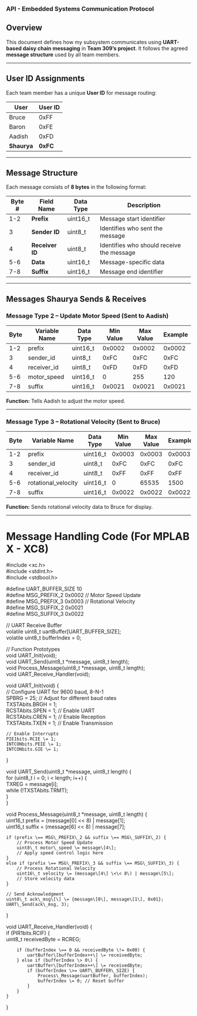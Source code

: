 ### **API \- Embedded Systems Communication Protocol**

## **Overview**

This document defines how my subsystem communicates using **UART-based daisy chain messaging** in **Team 309’s project**. It follows the agreed **message structure** used by all team members.

---

## **User ID Assignments**

Each team member has a unique **User ID** for message routing:

| User | User ID |
| ----- | ----- |
| Bruce | 0xFF |
| Baron | 0xFE |
| Aadish | 0xFD |
| **Shaurya** | **0xFC** |

---

## **Message Structure**

Each message consists of **8 bytes** in the following format:

| Byte \# | Field Name | Data Type | Description |
| ----- | ----- | ----- | ----- |
| 1-2 | **Prefix** | uint16\_t | Message start identifier |
| 3 | **Sender ID** | uint8\_t | Identifies who sent the message |
| 4 | **Receiver ID** | uint8\_t | Identifies who should receive the message |
| 5-6 | **Data** | uint16\_t | Message-specific data |
| 7-8 | **Suffix** | uint16\_t | Message end identifier |

---

## **Messages Shaurya Sends & Receives**

### **Message Type 2 – Update Motor Speed (Sent to Aadish)**

| Byte | Variable Name | Data Type | Min Value | Max Value | Example |
| ----- | ----- | ----- | ----- | ----- | ----- |
| 1-2 | prefix | uint16\_t | 0x0002 | 0x0002 | 0x0002 |
| 3 | sender\_id | uint8\_t | 0xFC | 0xFC | 0xFC |
| 4 | receiver\_id | uint8\_t | 0xFD | 0xFD | 0xFD |
| 5-6 | motor\_speed | uint16\_t | 0 | 255 | 120 |
| 7-8 | suffix | uint16\_t | 0x0021 | 0x0021 | 0x0021 |

**Function:** Tells Aadish to adjust the motor speed.

---

### **Message Type 3 – Rotational Velocity (Sent to Bruce)**

| Byte | Variable Name | Data Type | Min Value | Max Value | Example |
| ----- | ----- | ----- | ----- | ----- | ----- |
| 1-2 | prefix | uint16\_t | 0x0003 | 0x0003 | 0x0003 |
| 3 | sender\_id | uint8\_t | 0xFC | 0xFC | 0xFC |
| 4 | receiver\_id | uint8\_t | 0xFF | 0xFF | 0xFF |
| 5-6 | rotational\_velocity | uint16\_t | 0 | 65535 | 1500 |
| 7-8 | suffix | uint16\_t | 0x0022 | 0x0022 | 0x0022 |

**Function:** Sends rotational velocity data to Bruce for display.

---

# **Message Handling Code (For MPLAB X \- XC8)**

\#include \<xc.h\>  
\#include \<stdint.h\>  
\#include \<stdbool.h\>

\#define UART\_BUFFER\_SIZE 10  
\#define MSG\_PREFIX\_2 0x0002  // Motor Speed Update  
\#define MSG\_PREFIX\_3 0x0003  // Rotational Velocity  
\#define MSG\_SUFFIX\_2 0x0021  
\#define MSG\_SUFFIX\_3 0x0022

// UART Receive Buffer  
volatile uint8\_t uartBuffer\[UART\_BUFFER\_SIZE\];  
volatile uint8\_t bufferIndex \= 0;

// Function Prototypes  
void UART\_Init(void);  
void UART\_Send(uint8\_t \*message, uint8\_t length);  
void Process\_Message(uint8\_t \*message, uint8\_t length);  
void UART\_Receive\_Handler(void);

void UART\_Init(void) {  
    // Configure UART for 9600 baud, 8-N-1  
    SPBRG \= 25; // Adjust for different baud rates  
    TXSTAbits.BRGH \= 1;  
    RCSTAbits.SPEN \= 1; // Enable UART  
    RCSTAbits.CREN \= 1; // Enable Reception  
    TXSTAbits.TXEN \= 1; // Enable Transmission  
      
    // Enable Interrupts  
    PIE1bits.RCIE \= 1;  
    INTCONbits.PEIE \= 1;  
    INTCONbits.GIE \= 1;  
}

void UART\_Send(uint8\_t \*message, uint8\_t length) {  
    for (uint8\_t i \= 0; i \< length; i++) {  
        TXREG \= message\[i\];  
        while (\!TXSTAbits.TRMT);  
    }  
}

void Process\_Message(uint8\_t \*message, uint8\_t length) {  
    uint16\_t prefix \= (message\[0\] \<\< 8\) | message\[1\];  
    uint16\_t suffix \= (message\[6\] \<\< 8\) | message\[7\];  
      
    if (prefix \== MSG\_PREFIX\_2 && suffix \== MSG\_SUFFIX\_2) {  
        // Process Motor Speed Update  
        uint8\_t motor\_speed \= message\[4\];  
        // Apply speed control logic here  
    }  
    else if (prefix \== MSG\_PREFIX\_3 && suffix \== MSG\_SUFFIX\_3) {  
        // Process Rotational Velocity  
        uint16\_t velocity \= (message\[4\] \<\< 8\) | message\[5\];  
        // Store velocity data  
    }  
      
    // Send Acknowledgment  
    uint8\_t ack\_msg\[\] \= {message\[0\], message\[1\], 0x01};  
    UART\_Send(ack\_msg, 3);  
}

void UART\_Receive\_Handler(void) {  
    if (PIR1bits.RCIF) {  
        uint8\_t receivedByte \= RCREG;  
          
        if (bufferIndex \== 0 && receivedByte \!= 0x00) {  
            uartBuffer\[bufferIndex++\] \= receivedByte;  
        } else if (bufferIndex \> 0\) {  
            uartBuffer\[bufferIndex++\] \= receivedByte;  
            if (bufferIndex \>= UART\_BUFFER\_SIZE) {  
                Process\_Message(uartBuffer, bufferIndex);  
                bufferIndex \= 0; // Reset buffer  
            }  
        }  
    }  
}